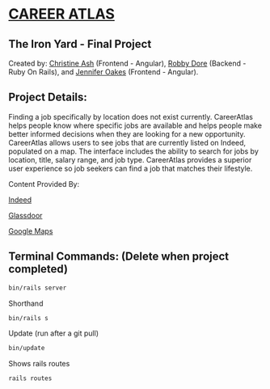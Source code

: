 # [CAREER ATLAS](https://careeratlas.herokuapp.com/)

## The Iron Yard - Final Project

Created by: [Christine Ash](https://www.linkedin.com/in/christine-ash-5a21743b/) (Frontend - Angular), [Robby Dore](https://www.linkedin.com/in/robby-dore-61b88910b/) (Backend - Ruby On Rails), and [Jennifer Oakes](https://www.linkedin.com/in/jennifernicoleoakes/) (Frontend - Angular).

## Project Details:

Finding a job specifically by location does not exist currently. CareerAtlas helps people know where specific jobs are available and helps people make better informed decisions when they are looking for a new opportunity. CareerAtlas allows users to see jobs that are currently listed on Indeed, populated on a map. The interface includes the ability to search for jobs by location, title, salary range, and job type. CareerAtlas provides a superior user experience so job seekers can find a job that matches their lifestyle.

Content Provided By:

[Indeed](https://www.indeed.com)

[Glassdoor](http://www.glassdoor.com)

[Google Maps](http://www.googlemaps.com)


## Terminal Commands: (Delete when project completed)

```sh
bin/rails server
```
Shorthand
```sh
bin/rails s
```
Update (run after a git pull)
```sh
bin/update
```
Shows rails routes 
```
rails routes
```
